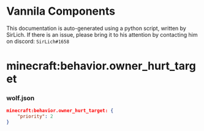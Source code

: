 # Vannila Components
This documentation is auto-generated using a python script, written by SirLich. If there is an issue, please bring it to his attention by contacting him on discord: `SirLich#1658`

# minecraft:behavior.owner_hurt_target
### wolf.json
```JSON
minecraft:behavior.owner_hurt_target: {
    "priority": 2
}
```

